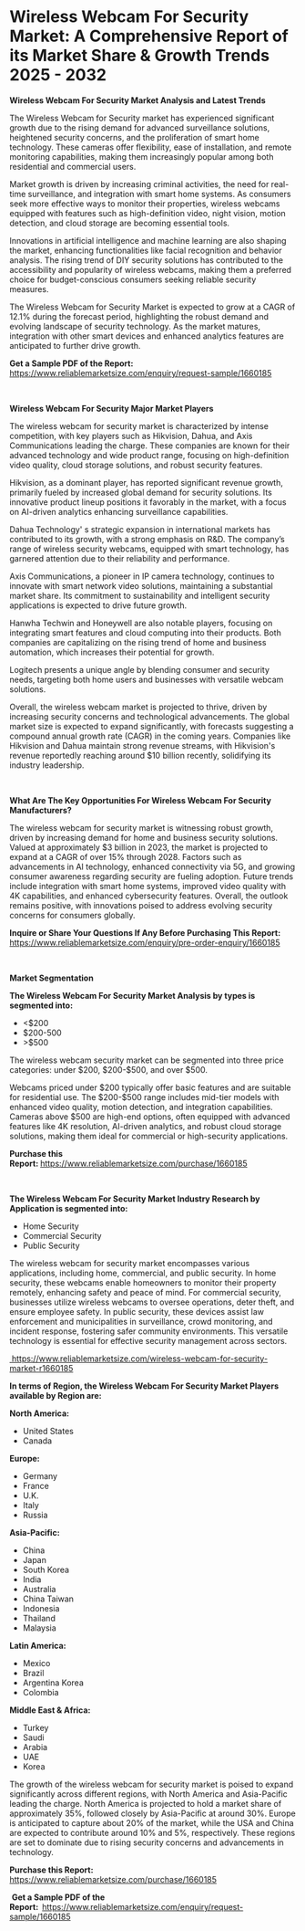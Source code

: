 <p><h1>Wireless Webcam For Security Market: A Comprehensive Report of its Market Share & Growth Trends 2025 - 2032</h1></p><p><strong>Wireless Webcam For Security Market Analysis and Latest Trends</strong></p>
<p><p>The Wireless Webcam for Security market has experienced significant growth due to the rising demand for advanced surveillance solutions, heightened security concerns, and the proliferation of smart home technology. These cameras offer flexibility, ease of installation, and remote monitoring capabilities, making them increasingly popular among both residential and commercial users. </p><p>Market growth is driven by increasing criminal activities, the need for real-time surveillance, and integration with smart home systems. As consumers seek more effective ways to monitor their properties, wireless webcams equipped with features such as high-definition video, night vision, motion detection, and cloud storage are becoming essential tools.</p><p>Innovations in artificial intelligence and machine learning are also shaping the market, enhancing functionalities like facial recognition and behavior analysis. The rising trend of DIY security solutions has contributed to the accessibility and popularity of wireless webcams, making them a preferred choice for budget-conscious consumers seeking reliable security measures.</p><p>The Wireless Webcam for Security Market is expected to grow at a CAGR of 12.1% during the forecast period, highlighting the robust demand and evolving landscape of security technology. As the market matures, integration with other smart devices and enhanced analytics features are anticipated to further drive growth.</p></p>
<p><strong>Get a Sample PDF of the Report:&nbsp;</strong> <a href="https://www.reliablemarketsize.com/enquiry/request-sample/1660185?utm_campaign=2626&utm_medium=2&utm_source=Github&utm_content=ia&utm_term=16042025&utm_id=wireless-webcam-for-security">https://www.reliablemarketsize.com/enquiry/request-sample/1660185</a></p>
<p>&nbsp;</p>
<p><strong>Wireless Webcam For Security Major Market Players</strong></p>
<p><p>The wireless webcam for security market is characterized by intense competition, with key players such as Hikvision, Dahua, and Axis Communications leading the charge. These companies are known for their advanced technology and wide product range, focusing on high-definition video quality, cloud storage solutions, and robust security features.</p><p>Hikvision, as a dominant player, has reported significant revenue growth, primarily fueled by increased global demand for security solutions. Its innovative product lineup positions it favorably in the market, with a focus on AI-driven analytics enhancing surveillance capabilities.</p><p>Dahua Technology' s strategic expansion in international markets has contributed to its growth, with a strong emphasis on R&D. The company’s range of wireless security webcams, equipped with smart technology, has garnered attention due to their reliability and performance.</p><p>Axis Communications, a pioneer in IP camera technology, continues to innovate with smart network video solutions, maintaining a substantial market share. Its commitment to sustainability and intelligent security applications is expected to drive future growth.</p><p>Hanwha Techwin and Honeywell are also notable players, focusing on integrating smart features and cloud computing into their products. Both companies are capitalizing on the rising trend of home and business automation, which increases their potential for growth.</p><p>Logitech presents a unique angle by blending consumer and security needs, targeting both home users and businesses with versatile webcam solutions. </p><p>Overall, the wireless webcam market is projected to thrive, driven by increasing security concerns and technological advancements. The global market size is expected to expand significantly, with forecasts suggesting a compound annual growth rate (CAGR) in the coming years. Companies like Hikvision and Dahua maintain strong revenue streams, with Hikvision's revenue reportedly reaching around $10 billion recently, solidifying its industry leadership.</p></p>
<p>&nbsp;</p>
<p><strong>What Are The Key Opportunities For Wireless Webcam For Security Manufacturers?</strong></p>
<p><p>The wireless webcam for security market is witnessing robust growth, driven by increasing demand for home and business security solutions. Valued at approximately $3 billion in 2023, the market is projected to expand at a CAGR of over 15% through 2028. Factors such as advancements in AI technology, enhanced connectivity via 5G, and growing consumer awareness regarding security are fueling adoption. Future trends include integration with smart home systems, improved video quality with 4K capabilities, and enhanced cybersecurity features. Overall, the outlook remains positive, with innovations poised to address evolving security concerns for consumers globally.</p></p>
<p><strong>Inquire or Share Your Questions If Any Before Purchasing This Report:</strong> <a href="https://www.reliablemarketsize.com/enquiry/pre-order-enquiry/1660185?utm_campaign=2626&utm_medium=2&utm_source=Github&utm_content=ia&utm_term=16042025&utm_id=wireless-webcam-for-security">https://www.reliablemarketsize.com/enquiry/pre-order-enquiry/1660185</a></p>
<p>&nbsp;</p>
<p><strong>Market Segmentation</strong></p>
<p><strong>The Wireless Webcam For Security Market Analysis by types is segmented into:</strong></p>
<p><ul><li><$200</li><li>$200-500</li><li>>$500</li></ul></p>
<p><p>The wireless webcam security market can be segmented into three price categories: under $200, $200-$500, and over $500. </p><p>Webcams priced under $200 typically offer basic features and are suitable for residential use. The $200-$500 range includes mid-tier models with enhanced video quality, motion detection, and integration capabilities. Cameras above $500 are high-end options, often equipped with advanced features like 4K resolution, AI-driven analytics, and robust cloud storage solutions, making them ideal for commercial or high-security applications.</p></p>
<p><strong>Purchase this Report:&nbsp;</strong><a href="https://www.reliablemarketsize.com/purchase/1660185?utm_campaign=2626&utm_medium=2&utm_source=Github&utm_content=ia&utm_term=16042025&utm_id=wireless-webcam-for-security">https://www.reliablemarketsize.com/purchase/1660185</a></p>
<p>&nbsp;</p>
<p><strong>The Wireless Webcam For Security Market Industry Research by Application is segmented into:</strong></p>
<p><ul><li>Home Security</li><li>Commercial Security</li><li>Public Security</li></ul></p>
<p><p>The wireless webcam for security market encompasses various applications, including home, commercial, and public security. In home security, these webcams enable homeowners to monitor their property remotely, enhancing safety and peace of mind. For commercial security, businesses utilize wireless webcams to oversee operations, deter theft, and ensure employee safety. In public security, these devices assist law enforcement and municipalities in surveillance, crowd monitoring, and incident response, fostering safer community environments. This versatile technology is essential for effective security management across sectors.</p></p>
<p><a href="https://www.reliablemarketsize.com/wireless-webcam-for-security-market-r1660185?utm_campaign=2626&utm_medium=2&utm_source=Github&utm_content=ia&utm_term=16042025&utm_id=wireless-webcam-for-security">&nbsp;https://www.reliablemarketsize.com/wireless-webcam-for-security-market-r1660185</a></p>
<p><strong>In terms of Region, the Wireless Webcam For Security Market Players available by Region are:</strong></p>
<p>
    <p> <strong> North America: </strong>
        <ul>
            <li>United States</li>
            <li>Canada</li>
        </ul>
        </p> 
    <p> <strong> Europe: </strong>
        <ul>
            <li>Germany</li>
            <li>France</li>
            <li>U.K.</li>
            <li>Italy</li>
            <li>Russia</li>
        </ul>
        </p> 
    <p> <strong> Asia-Pacific: </strong>
        <ul>
            <li>China</li>
            <li>Japan</li>
            <li>South Korea</li>
            <li>India</li>
            <li>Australia</li>
            <li>China Taiwan</li>
            <li>Indonesia</li>
            <li>Thailand</li>
            <li>Malaysia</li>
        </ul>
        </p> 
    <p> <strong> Latin America: </strong>
        <ul>
            <li>Mexico</li>
            <li>Brazil</li>
            <li>Argentina Korea</li>
            <li>Colombia</li>
        </ul>
        </p> 
    <p> <strong> Middle East & Africa: </strong>
        <ul>
            <li>Turkey</li>
            <li>Saudi</li>
            <li>Arabia</li>
            <li>UAE</li>
            <li>Korea</li>
        </ul>
    </p>
    </p>
<p><p>The growth of the wireless webcam for security market is poised to expand significantly across different regions, with North America and Asia-Pacific leading the charge. North America is projected to hold a market share of approximately 35%, followed closely by Asia-Pacific at around 30%. Europe is anticipated to capture about 20% of the market, while the USA and China are expected to contribute around 10% and 5%, respectively. These regions are set to dominate due to rising security concerns and advancements in technology.</p></p>
<p><strong>Purchase this Report: </strong><a href="https://www.reliablemarketsize.com/purchase/1660185?utm_campaign=2626&utm_medium=2&utm_source=Github&utm_content=ia&utm_term=16042025&utm_id=wireless-webcam-for-security">https://www.reliablemarketsize.com/purchase/1660185</a></p>
<p>&nbsp;<strong>Get a Sample PDF of the Report:&nbsp;&nbsp;</strong><a href="https://www.reliablemarketsize.com/enquiry/request-sample/1660185?utm_campaign=2626&utm_medium=2&utm_source=Github&utm_content=ia&utm_term=16042025&utm_id=wireless-webcam-for-security">https://www.reliablemarketsize.com/enquiry/request-sample/1660185</a></p>
<p><strong></strong></p>
<p><p></p><p></p><p></p></p>